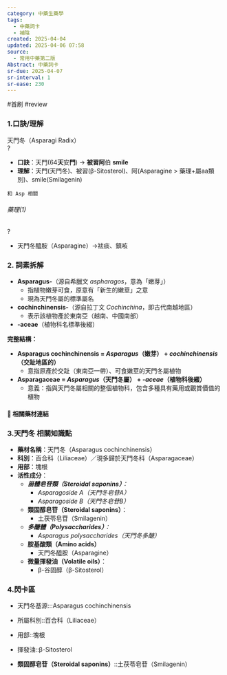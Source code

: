 ```yaml
---
category: 中藥生藥學
tags:
  - 中藥詞卡
  - 補陰
created: 2025-04-04
updated: 2025-04-06 07:58
source:
  - 常用中藥第二版
Abstract: 中藥詞卡
sr-due: 2025-04-07
sr-interval: 1
sr-ease: 230
---
```


#首刷 #review

### 1.口訣/理解
天門冬（Asparagi Radix）  
?
- **口訣**：天門(64**天**安**門**) → **被習阿**伯 **smile**
- **理解**：天門(天門冬)、被習(β-Sitosterol)、阿(Asparagine > 藥理+屬aa類別)、smile(Smilagenin)
> 
	和 Asp 相關

###### 藥理(1)
?
- 天門冬醯胺（Asparagine）→袪痰、鎮咳



### 2. 詞素拆解  
- **Asparagus-**（源自希臘文 *aspharagos*，意為「嫩芽」）  
  - 指植物嫩芽可食，原意有「新生的嫩莖」之意  
  - 現為天門冬屬的標準屬名  
- **cochinchinensis-**（源自拉丁文 *Cochinchina*，即古代南越地區）  
  - 表示該植物產於東南亞（越南、中國南部）  
- **-aceae**（植物科名標準後綴）

**完整結構：**  
- **Asparagus cochinchinensis = *Asparagus*（嫩芽） + *cochinchinensis*（交趾地區的）**  
  - 意指原產於交趾（東南亞一帶）、可食嫩莖的天門冬屬植物  
- **Asparagaceae = *Asparagus*（天門冬屬） + *-aceae*（植物科後綴）**  
  - 意義：指與天門冬屬相關的整個植物科，包含多種具有藥用或觀賞價值的植物



#### 📌 相關藥材連結






### 3.天門冬 相關知識點
- **藥材名稱**：天門冬（Asparagus cochinchinensis）  
- **科別**：百合科（Liliaceae）／現多歸於天門冬科（Asparagaceae）  
- **用部**：塊根
- **活性成分**：  
  - ***甾體皂苷類（Steroidal saponins）**：*  
    - *Asparagoside A（天門冬皂苷A）*  
    - *Asparagoside B（天門冬皂苷B）*  
  - **類固醇皂苷（Steroidal saponins）**：
    - 土茯苓皂苷（Smilagenin）  
  - ***多醣體（Polysaccharides）**：*  
    - *Asparagus polysaccharides（天門冬多醣）*  
  - **胺基酸類（Amino acids）**  
    - 天門冬醯胺（Asparagine）
  - **微量揮發油（Volatile oils）**：
    - β-谷固醇（β-Sitosterol）




### 4.閃卡區

- 天門冬基源:::Asparagus cochinchinensis
- 所屬科別::百合科（Liliaceae）
- 用部::塊根

- 揮發油::β-Sitosterol
- **類固醇皂苷（Steroidal saponins）**::土茯苓皂苷（Smilagenin）  
